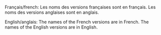 Français/french:
Les noms des versions françaises sont en français.
Les noms des versions anglaises sont en anglais.

English/anglais:
The names of the French versions are in French.
The names of the English versions are in English.
